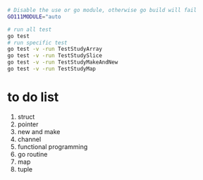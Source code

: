 ```bash
# Disable the use or go module, otherwise go build will fail
GO111MODULE="auto
```

```bash
# run all test
go test
# run specific test
go test -v -run TestStudyArray
go test -v -run TestStudySlice
go test -v -run TestStudyMakeAndNew
go test -v -run TestStudyMap

```

# to do list
1. struct
2. pointer
3. new and make
4. channel
5. functional programming
6. go routine
7. map
8. tuple
